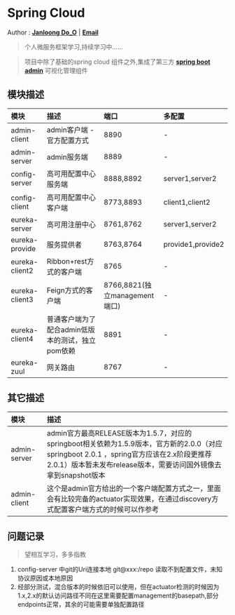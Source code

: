 # Spring Cloud 

Author : **[Janloong Do_O](https://blog.csdn.net/du807110586)** | **<a href ="mailto: janloongdoo@gmail.com">Email</a>**

> 个人微服务框架学习,持续学习中……

> 项目中除了基础的spring cloud 组件之外,集成了第三方 **[spring boot admin](https://github.com/codecentric/spring-boot-admin)** 可视化管理组件

## 模块描述

|模块|描述|端口|多配置|
|:---|:---|:---|:---|
|admin-client|admin客户端 - 官方配置方式 |8890|-|
|admin-server|admin服务端|8889|-|
|config-server |高可用配置中心服务端|8888,8892|server1,server2|
|config-client |高可用配置中心客户端|8773,8893|client1,client2|
|eureka-server |高可用注册中心|8761,8762|server1,server2|
|eureka-provide |服务提供者|8763,8764|provide1,provide2|
|eureka-client2 |Ribbon+rest方式的客户端|8765|-|
|eureka-client3 |Feign方式的客户端|8766,8821(独立management端口)|-|
|eureka-client4 |普通客户端为了配合admin低版本的测试，独立pom依赖|8891|-|
|eureka-zuul |网关路由|8767|-|

## 其它描述

|模块|描述|    
|:---|:---|
|admin-server|admin官方最高RELEASE版本为1.5.7，对应的springboot相关依赖为1.5.9版本，官方新的2.0.0（对应springboot 2.0.1 ，spring官方应该在2.x阶段更推荐2.0.1）版本暂未发布release版本，需要访问国外镜像去拿到snapshot版本 |
|admin-client|这个是admin官方给出的一个客户端配置方式之一，里面会有比较完备的actuator实现效果，在通过discovery方式配置客户端方式的时候可以作参考|

## 问题记录
> 望相互学习，多多指教

1. config-server 中git的Uri连接本地 git@xxx:/repo 读取不到配置文件，未知协议原因或本地原因
2. 经部分测试，混合版本的时候依旧可以使用，但在actuator检测的时候因为1.x,2.x的默认访问路径不同在这里需要配置management的basepath,部分endpoints正常，其余的可能需要单独配置路径
    




